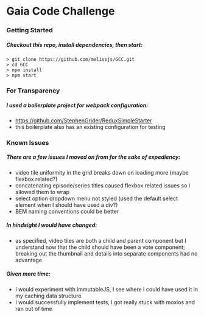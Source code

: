 # Gaia Code Challenge

### Getting Started

##### Checkout this repo, install dependencies, then start:

```
> git clone https://github.com/melissjs/GCC.git
> cd GCC
> npm install
> npm start
```

### For Transparency

##### I used a boilerplate project for webpack configuration:


* https://github.com/StephenGrider/ReduxSimpleStarter
* this boilerplate also has an existing configuration for testing


### Known Issues

##### There are a few issues I moved on from for the sake of expediency:


* video tile uniformity in the grid breaks down on loading more (maybe flexbox related?)
* concatenating episode/series titles caused flexbox related issues so I allowed them to wrap
* select option dropdown menu not styled (used the default select element when I should have used a div?)
* BEM naming conventions could be better


##### In hindsight I would have changed:


* as specified, video tiles are both a child and parent component but I understand now that the child should have been a vote component; breaking out the thumbnail and details into separate components had no advantage


##### Given more time:


* I would experiment with immutableJS, I see where I could have used it in my caching data structure.
* I would successfully implement tests, I got really stuck with moxios and ran out of time



